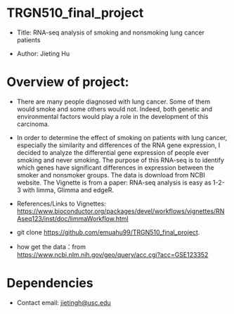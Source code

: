 # TRGN510_final_project

* Title: RNA-seq analysis of smoking and nonsmoking lung cancer patients 

* Author: Jieting Hu

# Overview of project:

* There are many people diagnosed with lung cancer. Some of them would smoke and some others would not. Indeed, both genetic and environmental factors would play a role in the development of this carcinoma. 

* In order to determine the effect of smoking on patients with lung cancer, especially the similarity and differences of the RNA gene expression, I decided to analyze the differential gene expression of people ever smoking and never smoking. The purpose of this RNA-seq is to identify which genes have significant differences in expression between the smoker and nonsmoker groups. The data is download from NCBI website. The Vignette is from a paper: RNA-seq analysis is easy as 1-2-3 with limma, Glimma and edgeR.

* References/Links to Vignettes: https://www.bioconductor.org/packages/devel/workflows/vignettes/RNAseq123/inst/doc/limmaWorkflow.html

* git clone https://github.com/emuahu99/TRGN510_final_project.

* how get the data：from  https://www.ncbi.nlm.nih.gov/geo/query/acc.cgi?acc=GSE123352

# Dependencies

* Contact email: jietingh@usc.edu
